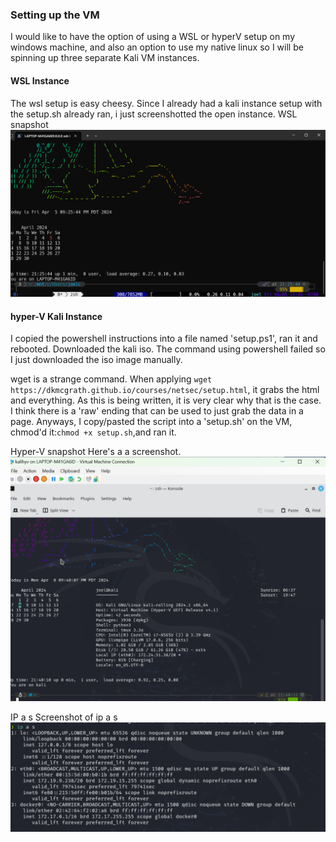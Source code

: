 
### Setting up the VM

I would like to have the option of using a WSL or hyperV setup on my windows machine, and also an option to use my native linux so I will be spinning up three separate Kali VM instances.  
#### WSL Instance
The wsl setup is easy cheesy.  Since I already had a kali instance setup with the setup.sh already ran, i just screenshotted the open instance.
WSL snapshot
![alt-text](wslsetup.png)

#### hyper-V Kali Instance
I copied the powershell instructions into a file named 'setup.ps1', ran it and rebooted.  Downloaded the kali iso.  The command using powershell failed so I just downloaded the iso image manually. 

wget is a strange command.  When applying `wget https://dkmcgrath.github.io/courses/netsec/setup.html`, it grabs the html and everything.  As this is being written, it is very clear why that is the case.  I think there is a 'raw' ending that can be used to just grab the data in a page.  Anyways, I copy/pasted the script into a 'setup.sh' on the VM, chmod'd it:`chmod +x setup.sh`,and ran it.

Hyper-V snapshot
Here's a a screenshot.
![alt-text](kalisetup.png)

IP a s
Screenshot of ip a s 
![alt-text](ipas.png)

